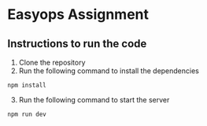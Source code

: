 # Easyops Assignment
## Instructions to run the code
1. Clone the repository
2. Run the following command to install the dependencies
```
npm install
```
3. Run the following command to start the server
```
npm run dev
```
